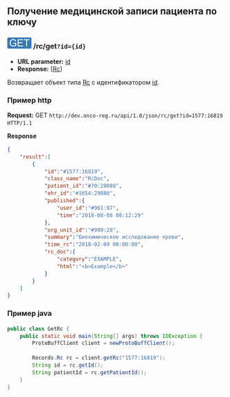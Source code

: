 ## Получение медицинской записи пациента по ключу

### ![GET](../../../img/get.png) /rc/get`?id={id}`
* **URL parameter:** [id](../../../types/types.md#com.siams.med.api.Rc)
* **Response:** [[Rc](../../../types/types.md#com.siams.med.api.Rc)]

Возвращает объект типа [Rc](../../../types/types.md#com.siams.med.api.Rc) с идентификатором [id](../../../types/types.md#com.siams.med.api.Rc).

### Пример http

**Request:** GET `http://dev.onco-reg.ru/api/1.0/json/rc/get?id=1577:16819 HTTP/1.1`

**Response**

```json
{
    "result":[
        {
            "id":"#1577:16819",
            "class_name":"RcDoc",
            "patient_id":"#70:29080",
            "ehr_id":"#1054:29080",
            "published":{
                "user_id":"#961:97",
                "time":"2018-08-08 08:12:29"
            },
            "org_unit_id":"#999:28",
            "summary":"Биохимическое исследование крови",
            "time_rc":"2018-02-09 00:00:00",
            "rc_doc":{
                "category":"EXAMPLE",
                "html":"<b>Example</b>"
            }
        }
    ]
}
```


### Пример java

```java
public class GetRc {
    public static void main(String[] args) throws IOException {
        ProtoBuffClient client = newProtoBuffClient();

        Records.Rc rc = client.getRc("1577:16819");
        String id = rc.getId();
        String patientId = rc.getPatientId();
    }
}
```